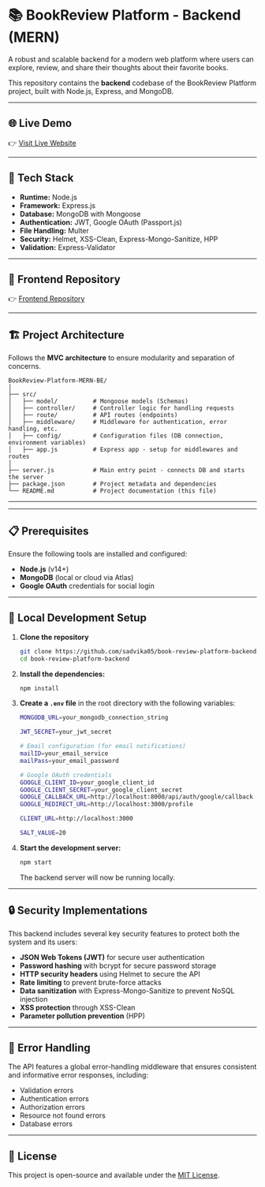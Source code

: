 # 📚 BookReview Platform - Backend (MERN)

A robust and scalable backend for a modern web platform where users can explore, review, and share their thoughts about their favorite books.

This repository contains the **backend** codebase of the BookReview Platform project, built with Node.js, Express, and MongoDB.

---

## 🌐 Live Demo

👉 [Visit Live Website](insertlink/)

---

## 🚀 Tech Stack

- **Runtime:** Node.js
- **Framework:** Express.js
- **Database:** MongoDB with Mongoose
- **Authentication:** JWT, Google OAuth (Passport.js)
- **File Handling:** Multer
- **Security:** Helmet, XSS-Clean, Express-Mongo-Sanitize, HPP
- **Validation:** Express-Validator

---

## 📂 Frontend Repository

👉 [Frontend Repository](https://github.com/sadvika05/book-review-platform-frontend)

---

## 🏗️ Project Architecture

Follows the **MVC architecture** to ensure modularity and separation of concerns.

```
BookReview-Platform-MERN-BE/
│
├── src/
│   ├── model/          # Mongoose models (Schemas)
│   ├── controller/     # Controller logic for handling requests
│   ├── route/          # API routes (endpoints)
│   ├── middleware/     # Middleware for authentication, error handling, etc.
│   ├── config/         # Configuration files (DB connection, environment variables)
│   ├── app.js          # Express app - setup for middlewares and routes
│
├── server.js           # Main entry point - connects DB and starts the server
├── package.json        # Project metadata and dependencies
└── README.md           # Project documentation (this file)
```

---


---

## 📋 Prerequisites

Ensure the following tools are installed and configured:

- **Node.js** (v14+)
- **MongoDB** (local or cloud via Atlas)
- **Google OAuth** credentials for social login

---

## 🔧 Local Development Setup

1. **Clone the repository**
   ```bash
   git clone https://github.com/sadvika05/book-review-platform-backend.git
   cd book-review-platform-backend

2. **Install the dependencies:**
   ```bash
   npm install
   ```

3. **Create a `.env` file** in the root directory with the following variables:
   ```bash
   MONGODB_URL=your_mongodb_connection_string

   JWT_SECRET=your_jwt_secret
   
   # Email configuration (for email notifications)
   mailID=your_email_service
   mailPass=your_email_password
   
   # Google OAuth credentials
   GOOGLE_CLIENT_ID=your_google_client_id
   GOOGLE_CLIENT_SECRET=your_google_client_secret
   GOOGLE_CALLBACK_URL=http://localhost:8000/api/auth/google/callback
   GOOGLE_REDIRECT_URL=http://localhost:3000/profile

   CLIENT_URL=http://localhost:3000

   SALT_VALUE=20
   ```

4. **Start the development server:**
   ```bash
   npm start
   ```

   The backend server will now be running locally.

---

## 🔒 Security Implementations

This backend includes several key security features to protect both the system and its users:

- **JSON Web Tokens (JWT)** for secure user authentication
- **Password hashing** with bcrypt for secure password storage
- **HTTP security headers** using Helmet to secure the API
- **Rate limiting** to prevent brute-force attacks
- **Data sanitization** with Express-Mongo-Sanitize to prevent NoSQL injection
- **XSS protection** through XSS-Clean
- **Parameter pollution prevention** (HPP)

---

## 🚨 Error Handling

The API features a global error-handling middleware that ensures consistent and informative error responses, including:

- Validation errors
- Authentication errors
- Authorization errors
- Resource not found errors
- Database errors

---

## 📜 License

This project is open-source and available under the [MIT License](LICENSE).
